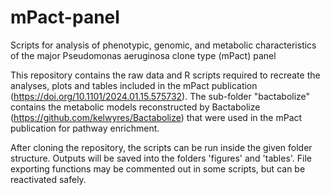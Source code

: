 # mPact-panel
Scripts for analysis of phenotypic, genomic, and metabolic characteristics of the major Pseudomonas aeruginosa clone type (mPact) panel

This repository contains the raw data and R scripts required to recreate the analyses, plots and tables included in the mPact publication (https://doi.org/10.1101/2024.01.15.575732). The sub-folder "bactabolize" contains the metabolic models reconstructed by Bactabolize (https://github.com/kelwyres/Bactabolize) that were used in the mPact publication for pathway enrichment.

After cloning the repository, the scripts can be run inside the given folder structure. Outputs will be saved into the folders 'figures' and 'tables'. File exporting functions may be commented out in some scripts, but can be reactivated safely.
